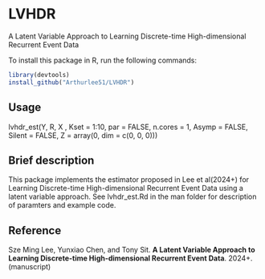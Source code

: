 # LVHDR
A Latent Variable Approach to Learning Discrete-time High-dimensional Recurrent Event Data

To install this package in R, run the following commands:  

```R
library(devtools) 
install_github("Arthurlee51/LVHDR")
```

## Usage 
lvhdr_est(Y, R, X , Kset = 1:10, par = FALSE, n.cores = 1, Asymp = FALSE, Silent = FALSE, Z = array(0, dim = c(0, 0, 0))) 


## Brief description
This package implements the estimator proposed in Lee et al(2024+) for Learning Discrete-time High-dimensional Recurrent Event Data using a latent variable approach. See 
lvhdr_est.Rd in the man folder for description of paramters and example code. 

## Reference 
Sze Ming Lee, Yunxiao Chen, and Tony Sit. **A Latent Variable Approach to Learning Discrete-time High-dimensional Recurrent Event Data**. 2024+. (manuscript)
